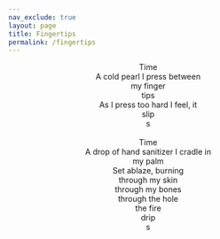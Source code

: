 ```yaml
---
nav_exclude: true
layout: page
title: Fingertips
permalink: /fingertips
---
```


<p align="center">
Time <br>
A cold pearl I press between  <br>
my finger  <br>
tips  <br>
As I press too hard I feel, it <br>
slip <br>
s <br>
<br>
Time <br>
A drop of hand sanitizer I cradle in <br>
my palm <br>
Set ablaze, burning <br>
through my skin <br>
through my bones <br>
through the hole <br>
the fire <br>
drip <br>
s <br>

</p>

